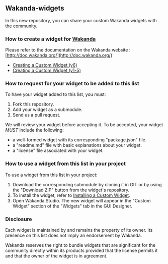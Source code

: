 ## Wakanda-widgets

In this new repository, you can share your custom Wakanda widgets with the community.

### How to create a widget for [Wakanda](http://wakanda.org)

Please refer to the documentation on the Wakanda website : [http://doc.wakanda.org/](http://doc.wakanda.org/)

* [Creating a Custom Widget (v6)](http://doc.wakanda.org/Wakanda0.DevBranch/help/Title/en/page3849.html)
* [Creating a Custom Widget (v1-5)](http://doc.wakanda.org/WakandaStudio0/help/Title/en/page2040.html)

### How to request for your widget to  be added to this list
To have your widget added to this list, you must:
1. Fork this repository.
2. Add your widget as a submodule.
3. Send us a pull request.

We will review your widget before accepting it. To be accepted, your widget *MUST* include the following:

* a well-formed widget with its corresponding "package.json" file.
* a "readme.md" file with basic explanations about your widget.
* a "license" file associated with your widget.

### How to use a widget from this list in your project
To use a widget from this list in your project:
1. Download the corresponding submodule by cloning it in GIT or by using the "Download ZIP" button from the widget's repository.
2. To install the widget, refer to [Installing a Custom Widget](http://doc.wakanda.org/WakandaStudio0/help/Title/en/page3869.html#1027761).
3. Open Wakanda Studio.
The new widget will appear in the "Custom Widget" section of the "Widgets" tab in the GUI Designer.


### Disclosure
Each widget is maintained by and remains the property of its owner. Its presence on this list does not imply an endorsement by Wakanda.

Wakanda reserves the right to bundle widgets that are significant for the community directly within its products provided that the license permits it and that the owner of the widget is in agreement.
